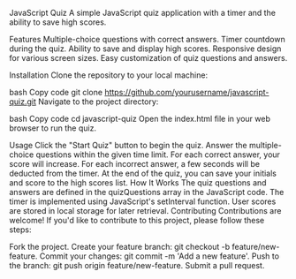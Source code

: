 JavaScript Quiz
A simple JavaScript quiz application with a timer and the ability to save high scores.

Features
Multiple-choice questions with correct answers.
Timer countdown during the quiz.
Ability to save and display high scores.
Responsive design for various screen sizes.
Easy customization of quiz questions and answers.

Installation
Clone the repository to your local machine:

bash
Copy code
git clone https://github.com/yourusername/javascript-quiz.git
Navigate to the project directory:

bash
Copy code
cd javascript-quiz
Open the index.html file in your web browser to run the quiz.

Usage
Click the "Start Quiz" button to begin the quiz.
Answer the multiple-choice questions within the given time limit.
For each correct answer, your score will increase.
For each incorrect answer, a few seconds will be deducted from the timer.
At the end of the quiz, you can save your initials and score to the high scores list.
How It Works
The quiz questions and answers are defined in the quizQuestions array in the JavaScript code.
The timer is implemented using JavaScript's setInterval function.
User scores are stored in local storage for later retrieval.
Contributing
Contributions are welcome! If you'd like to contribute to this project, please follow these steps:

Fork the project.
Create your feature branch: git checkout -b feature/new-feature.
Commit your changes: git commit -m 'Add a new feature'.
Push to the branch: git push origin feature/new-feature.
Submit a pull request.